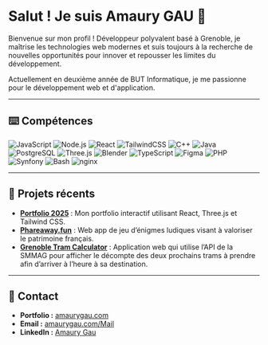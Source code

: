# Salut ! Je suis Amaury GAU 👋

Bienvenue sur mon profil ! Développeur polyvalent basé à Grenoble, je maîtrise les technologies web modernes et suis toujours à la recherche de nouvelles opportunités pour innover et repousser les limites du développement.

Actuellement en deuxième année de BUT Informatique, je me passionne pour le développement web et d'application.

---

## ⌨️ Compétences
![JavaScript](https://img.shields.io/badge/JavaScript-F7DF1E?style=for-the-badge&logo=javascript&logoColor=black)
![Node.js](https://img.shields.io/badge/Node.js-43853D?style=for-the-badge&logo=node.js&logoColor=white)
![React](https://img.shields.io/badge/React-20232A?style=for-the-badge&logo=react&logoColor=61DAFB)
![TailwindCSS](https://img.shields.io/badge/Tailwind_CSS-38B2AC?style=for-the-badge&logo=tailwind-css&logoColor=white)
![C++](https://img.shields.io/badge/C++-00599C?style=for-the-badge&logo=c%2B%2B&logoColor=white)
![Java](https://img.shields.io/badge/Java-007396?style=for-the-badge&logo=java&logoColor=white)
![PostgreSQL](https://img.shields.io/badge/PostgreSQL-336791?style=for-the-badge&logo=postgresql&logoColor=white)
![Three.js](https://img.shields.io/badge/Three.js-000000?style=for-the-badge&logo=three.js&logoColor=white)
![Blender](https://img.shields.io/badge/Blender-F5792A?style=for-the-badge&logo=blender&logoColor=white)
![TypeScript](https://img.shields.io/badge/TypeScript-007ACC?style=for-the-badge&logo=typescript&logoColor=white)
![Figma](https://img.shields.io/badge/Figma-A259FF?style=for-the-badge&logo=figma&logoColor=white)
![PHP](https://img.shields.io/badge/PHP-777BB4?style=for-the-badge&logo=php&logoColor=white)
![Synfony](https://img.shields.io/badge/Symfony-000000?style=for-the-badge&logo=symfony&logoColor=white)
![Bash](https://img.shields.io/badge/Bash-4EAA25?style=for-the-badge&logo=gnubash&logoColor=white)
![nginx](https://img.shields.io/badge/Nginx-009639?style=for-the-badge&logo=nginx&logoColor=white)

---

## 🌳 Projets récents
- **[Portfolio 2025](https://amaurygau.com)** : Mon portfolio interactif utilisant React, Three.js et Tailwind CSS.  
- **[Phareaway.fun](https://phareaway.fun)** : Web app de jeu d’énigmes ludiques visant à valoriser le patrimoine français.
- **[Grenoble Tram Calculator](https://amstagu.github.io/r4a10-tp-api-2025-gaua/)** : Application web qui utilise l’API de la SMMAG pour afficher le décompte des deux prochains trams à prendre afin d’arriver à l’heure à sa destination.
---

## 📩 Contact

- **Portfolio :** [amaurygau.com](https://amaurygau.com)  
- **Email :** [amaurygau.com/Mail](https://amaurygau.com/Mail)  
- **LinkedIn :** [Amaury Gau](https://www.linkedin.com/in/amaury-gau-3a5863257/)
